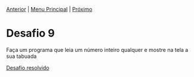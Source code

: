 [Anterior](Desafio8.md) | [Menu Principal](/README.md/) | [Próximo](desafio10.md)

# Desafio 9

Faça um programa que leia um número inteiro qualquer e mostre na tela a sua tabuada

[Desafio resolvido](/Desafios/desafio009.py/)